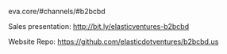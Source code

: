 
eva.core/#channels/#b2bcbd

Sales presentation:
http://bit.ly/elasticventures-b2bcbd

Website Repo:
https://github.com/elasticdotventures/b2bcbd.us


